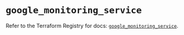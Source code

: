 # `google_monitoring_service`

Refer to the Terraform Registry for docs: [`google_monitoring_service`](https://registry.terraform.io/providers/hashicorp/google/6.37.0/docs/resources/monitoring_service).
